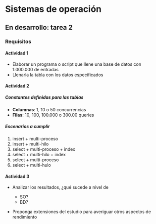 # Sistemas de operación

## En desarrollo: tarea 2

### Requisitos
#### Actividad 1
* Elaborar un programa o script que llene una base de datos con 1.000.000 de entradas
* Llenarla la tabla con los datos especificados

#### Actividad 2
##### Constantes definidas para las tablas
* **Columnas**: 1, 10 o 50 concurrencias
* **Filas**: 10, 100, 100.000 o 300.00 queries

##### Escenarios a cumplir
1. insert + multi-proceso
2. insert + multi-hilo
3. select + multi-proceso + index
4. select + multi-hilo + index
5. select + multi-proceso
6. select + multi-hulo

#### Actividad 3
* Analizar los resultados, ¿qué sucede a nivel de
  * SO?
  * BD?

* Proponga extensiones del estudio para averiguar otros aspectos de rendimiento